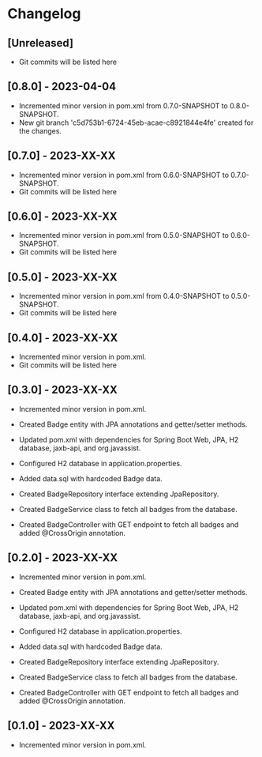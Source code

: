 # Changelog

## [Unreleased]

- Git commits will be listed here

## [0.8.0] - 2023-04-04

- Incremented minor version in pom.xml from 0.7.0-SNAPSHOT to 0.8.0-SNAPSHOT.
- New git branch 'c5d753b1-6724-45eb-acae-c8921844e4fe' created for the changes.

## [0.7.0] - 2023-XX-XX

- Incremented minor version in pom.xml from 0.6.0-SNAPSHOT to 0.7.0-SNAPSHOT.
- Git commits will be listed here

## [0.6.0] - 2023-XX-XX

- Incremented minor version in pom.xml from 0.5.0-SNAPSHOT to 0.6.0-SNAPSHOT.
- Git commits will be listed here

## [0.5.0] - 2023-XX-XX

- Incremented minor version in pom.xml from 0.4.0-SNAPSHOT to 0.5.0-SNAPSHOT.
- Git commits will be listed here

## [0.4.0] - 2023-XX-XX

- Incremented minor version in pom.xml.
- Git commits will be listed here

## [0.3.0] - 2023-XX-XX

- Incremented minor version in pom.xml.

- Created Badge entity with JPA annotations and getter/setter methods.
- Updated pom.xml with dependencies for Spring Boot Web, JPA, H2 database, jaxb-api, and org.javassist.
- Configured H2 database in application.properties.
- Added data.sql with hardcoded Badge data.
- Created BadgeRepository interface extending JpaRepository.
- Created BadgeService class to fetch all badges from the database.
- Created BadgeController with GET endpoint to fetch all badges and added @CrossOrigin annotation.

## [0.2.0] - 2023-XX-XX

- Incremented minor version in pom.xml.

- Created Badge entity with JPA annotations and getter/setter methods.
- Updated pom.xml with dependencies for Spring Boot Web, JPA, H2 database, jaxb-api, and org.javassist.
- Configured H2 database in application.properties.
- Added data.sql with hardcoded Badge data.
- Created BadgeRepository interface extending JpaRepository.
- Created BadgeService class to fetch all badges from the database.
- Created BadgeController with GET endpoint to fetch all badges and added @CrossOrigin annotation.

## [0.1.0] - 2023-XX-XX

- Incremented minor version in pom.xml.